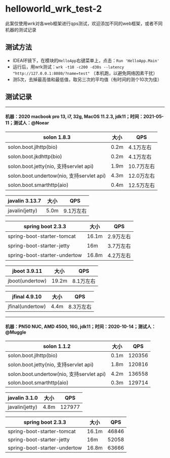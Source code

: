 # helloworld_wrk_test-2

此案仅使用wrk对各web框架进行qps测试，欢迎添加不同的web框架，或者不同机器的测试记录

## 测试方法

* IDEA环镜下，在模块的`HelloApp`右键菜单上，点击：`Run 'HelloApp.Main'`
* 运行后，用wrk测试：`wrk -t10 -c200 -d30s --latency "http://127.0.0.1:8080/?name=test"` （本机跑，以避免网络因素干扰）
* 测5次，去掉最高值和最低值，取另三次的平均值（有时间的测个10次为佳）

## 测试记录

----

#### 机器：2020 macbook pro 13, i7, 32g, MacOS 11.2.3, jdk11；时间：2021-05-11；测试人：@Noear

| solon 1.8.3                            | 大小 | QPS | 
|----------------------------------------| -------- | -------- | 
| solon.boot.jlhttp(bio)                 | 0.2m     | 4.1万左右     |
| solon.boot.jkdhttp(bio)                | 0.2m     | 4.1万左右     |
| solon.boot.jetty(nio, 支持servlet api)   | 1.9m     | 10.7万左右     | 
| solon.boot.undertow(nio, 支持servlet api) | 4.3m     | 12.0万左右     | 
| solon.boot.smarthttp(aio)              | 0.4m     | 12.5万左右     | 


| javalin 3.13.7  | 大小 |  QPS  | 
| -------- | -------- | -------- |
| javalin(jetty)   | 5.0m |  9.1万左右  | 


| spring boot 2.3.3  | 大小 |  QPS  | 
| -------- | -------- | -------- |
| spring-boot-starter-tomcat   | 16.1m |  2.9万左右  | 
| spring-boot-starter-jetty | 16m | 3.7万左右 |
| spring-boot-starter-undertow | 16.8m | 4.2万左右 |

| jboot 3.9.11  | 大小 |  QPS  | 
| -------- | -------- | -------- |
| jboot(undertow)   | 19.2m |  8.1万左右  | 


| jfinal 4.9.10  | 大小 |  QPS  | 
| -------- | -------- | -------- |
| jfinal(undertow)   | 4.4m |  8.3万左右   | 


----

#### 机器：PN50 NUC, AMD 4500, 16G, jdk11；时间：2020-10-14；测试人：@Muggle

|  solon 1.1.2 | 大小 | QPS | 
| -------- | -------- | -------- | 
| solon.boot.jlhttp(bio)     | 0.1m     | 120356     |
| solon.boot.jetty(nio, 支持servlet api)     | 1.8m     | 120816     | 
| solon.boot.undertow(nio, 支持servlet api)     | 4.2m     | 136558     | 
| solon.boot.smarthttp(aio)     | 0.3m     | 129714     | 


| javalin 3.1.0  | 大小 |  QPS  | 
| -------- | -------- | -------- |
| javalin(jetty)   | 4.8m |  127977  | 


| spring boot 2.3.3  | 大小 |  QPS  | 
| -------- | -------- | -------- |
| spring-boot-starter-tomcat   | 16.1m |  46846  | 
| spring-boot-starter-jetty | 16m | 52058 |
| spring-boot-starter-undertow | 16.8m | 63666 |



